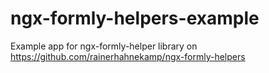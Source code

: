 # ngx-formly-helpers-example
Example app for ngx-formly-helper library on https://github.com/rainerhahnekamp/ngx-formly-helpers
